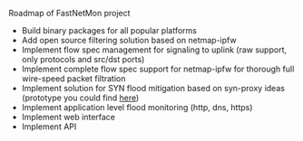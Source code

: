 Roadmap of FastNetMon project

- Build binary packages for all popular platforms
- Add open source filtering solution based on netmap-ipfw
- Implement flow spec management for signaling to uplink (raw support, only protocols and src/dst ports)
- Implement complete flow spec support for netmap-ipfw for thorough full wire-speed packet filtration
- Implement solution for SYN flood mitigation based on syn-proxy ideas (prototype you could find [here](https://github.com/FastVPSEestiOu/fastnetmon/tree/master/syn_umbrella)) 
- Implement application level flood monitoring (http, dns, https)
- Implement web interface
- Implement API
